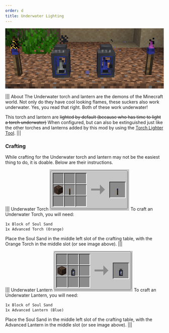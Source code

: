 ```yaml
---
order: d
title: Underwater Lighting
---
```

![Underwater](../../img/underwater.png)

||| About
The Underwater torch and lantern are the demons of the Minecraft world. Not only do they have cool looking flames, these suckers also work underwater. Yes, you read that right. Both of these work underwater!

This torch and lantern are ~~lighted by default (because who has time to light a torch underwater)~~ When configured, but can also be extinguished just like the other torches and lanterns added by this mod by using the [Torch Lighter Tool](../items/lighter-tool.md).
|||

### Crafting
While crafting for the Underwater torch and lantern may not be the easiest thing to do, it is doable. Below are their instructions.

||| Underwater Torch
![Crafting Recipe](../../img/underwater_craft_1.png)
To craft an Underwater Torch, you will need:

    1x Block of Soul Sand
    1x Advanced Torch (Orange)

Place the Soul Sand in the middle left slot of the crafting table, with the Orange Torch in the middle slot (or see image above).
|||

||| Underwater Lantern
![Crafting Recipe](../../img/underwater_craft_2.png)
To craft an Underwater Lantern, you will need:

    1x Block of Soul Sand
    1x Advanced Lantern (Blue)

Place the Soul Sand in the middle left slot of the crafting table, with the Advanced Lantern in the middle slot (or see image above).
|||
